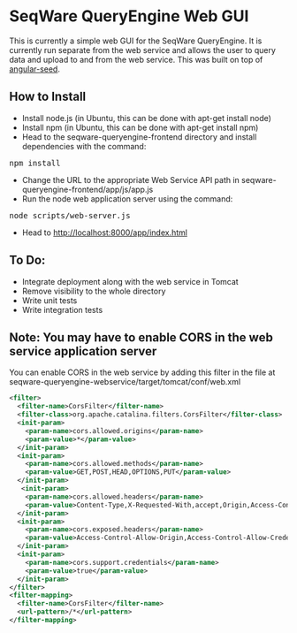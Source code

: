 # SeqWare QueryEngine Web GUI

This is currently a simple web GUI for the SeqWare QueryEngine. It is currently run separate 
from the web service and allows the user to query data and upload to and from the web service.
This was built on top of [angular-seed](https://github.com/angular/angular-seed).

## How to Install

* Install node.js (in Ubuntu, this can be done with apt-get install node)
* Install npm (in Ubuntu, this can be done with apt-get install npm)
* Head to the seqware-queryengine-frontend directory and install dependencies with the command:

<pre>npm install</pre>

* Change the URL to the appropriate Web Service API path in seqware-queryengine-frontend/app/js/app.js
* Run the node web application server using the command:

<pre>node scripts/web-server.js</pre>

* Head to [http://localhost:8000/app/index.html](http://localhost:8000/app/index.html)

## To Do:

* Integrate deployment along with the web service in Tomcat
* Remove visibility to the whole directory
* Write unit tests
* Write integration tests

## Note: You may have to enable CORS in the web service application server

You can enable CORS in the web service by adding this filter in the file at seqware-queryengine-webservice/target/tomcat/conf/web.xml

```xml 
<filter>
  <filter-name>CorsFilter</filter-name>
  <filter-class>org.apache.catalina.filters.CorsFilter</filter-class>
  <init-param>
    <param-name>cors.allowed.origins</param-name>
    <param-value>*</param-value>
  </init-param>
  <init-param>
    <param-name>cors.allowed.methods</param-name>
    <param-value>GET,POST,HEAD,OPTIONS,PUT</param-value>
  </init-param>
   <init-param>
    <param-name>cors.allowed.headers</param-name>
    <param-value>Content-Type,X-Requested-With,accept,Origin,Access-Control-Request-Method,Access-Control-Request-Headers</param-value>
  </init-param>
  <init-param>
    <param-name>cors.exposed.headers</param-name>
    <param-value>Access-Control-Allow-Origin,Access-Control-Allow-Credentials</param-value>
  </init-param>
  <init-param>
    <param-name>cors.support.credentials</param-name>
    <param-value>true</param-value>
  </init-param>
</filter>
<filter-mapping>
  <filter-name>CorsFilter</filter-name>
  <url-pattern>/*</url-pattern>
</filter-mapping>
```
